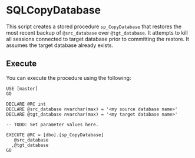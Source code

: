 # SQLCopyDatabase
This script creates a stored procedure `sp_CopyDatabase` that restores the most recent backup of `@src_database` over `@tgt_database`. It attempts to kill all sessions connected to target  database prior to committing the restore. It assumes the target database already exists. 

## Execute
You can execute the procedure using the following:

```
USE [master]
GO

DECLARE @RC int
DECLARE @src_database nvarchar(max) = '<my source database name>'
DECLARE @tgt_database nvarchar(max) = '<my target database name>'

-- TODO: Set parameter values here.

EXECUTE @RC = [dbo].[sp_CopyDatabase] 
   @src_database
  ,@tgt_database
GO
```
